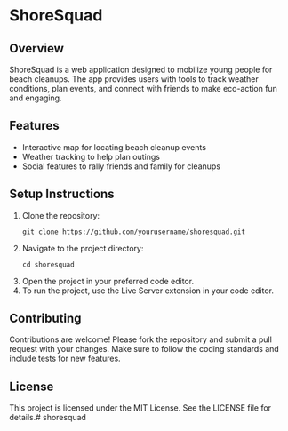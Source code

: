 # ShoreSquad

## Overview
ShoreSquad is a web application designed to mobilize young people for beach cleanups. The app provides users with tools to track weather conditions, plan events, and connect with friends to make eco-action fun and engaging.

## Features
- Interactive map for locating beach cleanup events
- Weather tracking to help plan outings
- Social features to rally friends and family for cleanups

## Setup Instructions
1. Clone the repository:
   ```
   git clone https://github.com/yourusername/shoresquad.git
   ```
2. Navigate to the project directory:
   ```
   cd shoresquad
   ```
3. Open the project in your preferred code editor.
4. To run the project, use the Live Server extension in your code editor.

## Contributing
Contributions are welcome! Please fork the repository and submit a pull request with your changes. Make sure to follow the coding standards and include tests for new features.

## License
This project is licensed under the MIT License. See the LICENSE file for details.#   s h o r e s q u a d  
 